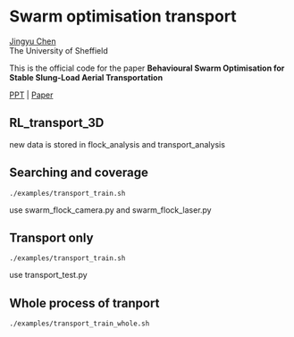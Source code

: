 # Swarm optimisation transport
[Jingyu Chen](https://www.researchgate.net/profile/Jingyu-Chen-20) <br>
The University of Sheffield <br>

This is the official code for the paper **Behavioural Swarm Optimisation for Stable Slung-Load Aerial Transportation** <br>

[PPT](https://drive.google.com/file/d/16zZ5tV_T72e0MZ-eZyvJbsPxhpFN6bBg/view?usp=sharing) | [Paper](https://ieeexplore.ieee.org/document/10254023)

## RL_transport_3D
new data is stored in flock_analysis and transport_analysis

## Searching and coverage
```
./examples/transport_train.sh
```
use swarm_flock_camera.py and swarm_flock_laser.py
## Transport only
```
./examples/transport_train.sh
```
use transport_test.py

## Whole process of tranport
```
./examples/transport_train_whole.sh
```


